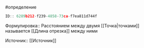 #определение

```javascript
ID:: 6289b212-f239-4858-73ca-f7ea811d744f
```

Формулировка:: Расстоянием между двумя [[Точка|точками]] называется [[Длина отрезка]] между ними

Источник:: [[Источник]]